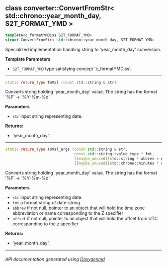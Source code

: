 ## class converter::ConvertFromStr< std::chrono::year_month_day, S2T_FORMAT_YMD >

```c++
template<c_formatYMDiss S2T_FORMAT_YMD>
struct ConvertFromStr< std::chrono::year_month_day, S2T_FORMAT_YMD>
```

Specialized implementation handling string to 'year_month_day' conversion.  

**Template Parameters**
- `S2T_FORMAT_YMD`     type satisfying concept 'c_formatYMDiss'.

---

```c++
static return_type ToVal (const std::string & str)
```

Converts string holding 'year_month_day' value. The string has the format '%F' -> '%Y-%m-%d'. 

**Parameters**
- `str` input string representing date. 

**Returns:**
- 'year_month_day'. 

---

```c++
static return_type ToVal_args (const std::string & str,
                               const std::string::value_type * fmt,
                               [[maybe_unused]]std::string * abbrev = nullptr,
                               [[maybe_unused]]std::chrono::minutes * offset = nullptr)
```
Converts string holding 'year_month_day' value. The string has the format '%F' -> '%Y-%m-%d'. 

**Parameters**
- `str` input string representing date. 
- `fmt` a format string of date-string. 
- `abbrev` if not null, pointer to an object that will hold the time zone abbreviation or name corresponding to the Z specifier 
- `offset` if not null, pointer to an object that will hold the offset from UTC corresponding to the z specifier 

**Returns:**
- 'year_month_day'. 

---

###### API documentation generated using [Doxygenmd](https://github.com/d99kris/doxygenmd)

